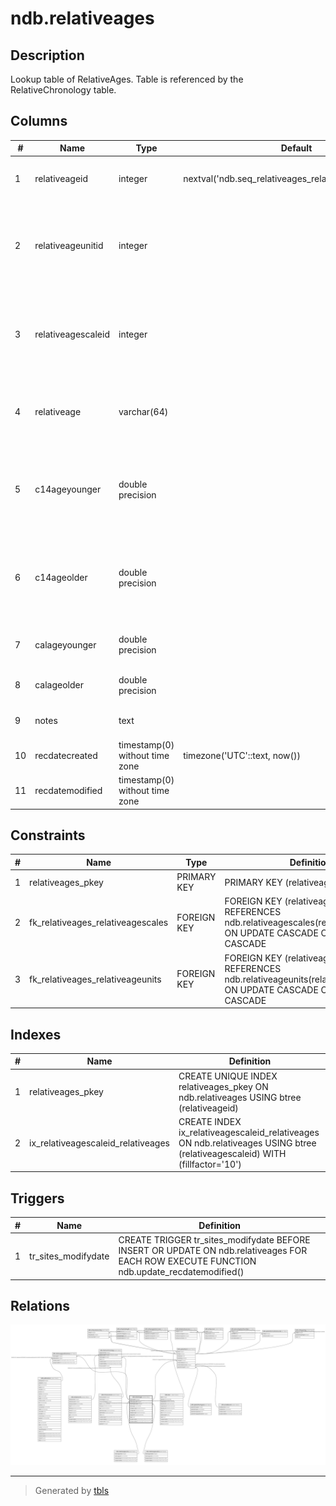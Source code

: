 # ndb.relativeages

## Description

Lookup table of RelativeAges. Table is referenced by the RelativeChronology table.

## Columns

| #  | Name               | Type                           | Default                                                 | Nullable | Children                                                                                                                                                | Parents                                           | Comment                                                                                                                      |
| -- | ------------------ | ------------------------------ | ------------------------------------------------------- | -------- | ------------------------------------------------------------------------------------------------------------------------------------------------------- | ------------------------------------------------- | ---------------------------------------------------------------------------------------------------------------------------- |
| 1  | relativeageid      | integer                        | nextval('ndb.seq_relativeages_relativeageid'::regclass) | false    | [ndb.relativeagepublications](ndb.relativeagepublications.md) [ndb.relativechronology](ndb.relativechronology.md) [ndb.speleothems](ndb.speleothems.md) |                                                   | An arbitrary Relative Age identification number.                                                                             |
| 2  | relativeageunitid  | integer                        |                                                         | false    |                                                                                                                                                         | [ndb.relativeageunits](ndb.relativeageunits.md)   | Relative Age Unit (e.g. «Marine isotope stage», «Land mammal age»). Field links to the RelativeAgeUnits lookup table.        |
| 3  | relativeagescaleid | integer                        |                                                         | false    |                                                                                                                                                         | [ndb.relativeagescales](ndb.relativeagescales.md) | Relative Age Scale (e.g. «Geologic time scale», «Marine isotope stages»). Field links to the RelativeAgeScales lookup table. |
| 4  | relativeage        | varchar(64)                    |                                                         | false    |                                                                                                                                                         |                                                   | Relative Age (e.g. «Rancholabrean», a land mammal age; «MIS 11», marine isotope stage 11).                                   |
| 5  | c14ageyounger      | double precision               |                                                         | true     |                                                                                                                                                         |                                                   | Younger age of the Relative Age unit in 14C yr B.P. Applies only to Relative Age units within the radiocarbon time scale.    |
| 6  | c14ageolder        | double precision               |                                                         | true     |                                                                                                                                                         |                                                   | Older age of the Relative Age unit in 14C yr B.P. Applies only to Relative Age units within the radiocarbon time scale.      |
| 7  | calageyounger      | double precision               |                                                         | true     |                                                                                                                                                         |                                                   | Younger age of the Relative Age unit in calendar years.                                                                      |
| 8  | calageolder        | double precision               |                                                         | true     |                                                                                                                                                         |                                                   | Older age of the Relative age unit in calendar years.                                                                        |
| 9  | notes              | text                           |                                                         | true     |                                                                                                                                                         |                                                   | Free form notes or comments about Relative Age unit.                                                                         |
| 10 | recdatecreated     | timestamp(0) without time zone | timezone('UTC'::text, now())                            | false    |                                                                                                                                                         |                                                   |                                                                                                                              |
| 11 | recdatemodified    | timestamp(0) without time zone |                                                         | false    |                                                                                                                                                         |                                                   |                                                                                                                              |

## Constraints

| # | Name                              | Type        | Definition                                                                                                                |
| - | --------------------------------- | ----------- | ------------------------------------------------------------------------------------------------------------------------- |
| 1 | relativeages_pkey                 | PRIMARY KEY | PRIMARY KEY (relativeageid)                                                                                               |
| 2 | fk_relativeages_relativeagescales | FOREIGN KEY | FOREIGN KEY (relativeagescaleid) REFERENCES ndb.relativeagescales(relativeagescaleid) ON UPDATE CASCADE ON DELETE CASCADE |
| 3 | fk_relativeages_relativeageunits  | FOREIGN KEY | FOREIGN KEY (relativeageunitid) REFERENCES ndb.relativeageunits(relativeageunitid) ON UPDATE CASCADE ON DELETE CASCADE    |

## Indexes

| # | Name                               | Definition                                                                                                                  |
| - | ---------------------------------- | --------------------------------------------------------------------------------------------------------------------------- |
| 1 | relativeages_pkey                  | CREATE UNIQUE INDEX relativeages_pkey ON ndb.relativeages USING btree (relativeageid)                                       |
| 2 | ix_relativeagescaleid_relativeages | CREATE INDEX ix_relativeagescaleid_relativeages ON ndb.relativeages USING btree (relativeagescaleid) WITH (fillfactor='10') |

## Triggers

| # | Name                | Definition                                                                                                                                |
| - | ------------------- | ----------------------------------------------------------------------------------------------------------------------------------------- |
| 1 | tr_sites_modifydate | CREATE TRIGGER tr_sites_modifydate BEFORE INSERT OR UPDATE ON ndb.relativeages FOR EACH ROW EXECUTE FUNCTION ndb.update_recdatemodified() |

## Relations

![er](ndb.relativeages.svg)

---

> Generated by [tbls](https://github.com/k1LoW/tbls)